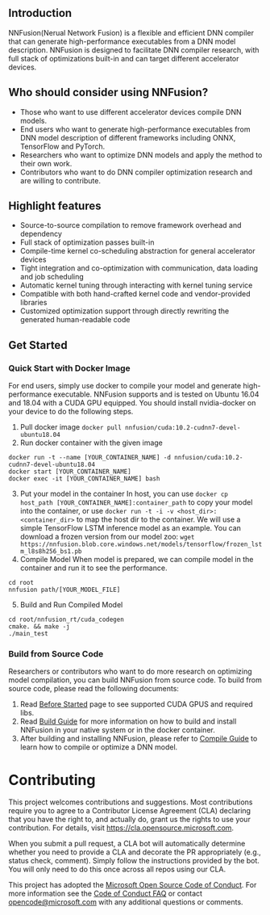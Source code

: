 ## Introduction
NNFusion(Nerual Network Fusion) is a flexible and efficient DNN compiler that can generate high-performance executables from a DNN model description. NNFusion is designed to facilitate DNN compiler research, with full stack of optimizations built-in and can target different accelerator devices.

## Who should consider using NNFusion?
- Those who want to use different accelerator devices compile DNN models.
- End users who want to generate high-performance executables from DNN model description of different frameworks including ONNX, TensorFlow and PyTorch.
- Researchers who want to optimize DNN models and apply the method to their own work.
- Contributors who want to do DNN compiler optimization research and are willing to contribute.

## Highlight features
- Source-to-source compilation to remove framework overhead and dependency
- Full stack of optimization passes built-in
- Compile-time kernel co-scheduling abstraction for general accelerator devices
- Tight integration and co-optimization with communication, data loading and job scheduling
- Automatic kernel tuning through interacting with kernel tuning service
- Compatible with both hand-crafted kernel code and vendor-provided libraries
- Customized optimization support through directly rewriting the generated human-readable code

## Get Started
### Quick Start with Docker Image
For end users, simply use docker to compile your model and generate high-performance executable.
NNFusion supports and is tested on Ubuntu 16.04 and 18.04 with a CUDA GPU equipped. You should install nvidia-docker on your device to do the following steps.
1. Pull docker image
`docker pull nnfusion/cuda:10.2-cudnn7-devel-ubuntu18.04`
2. Run docker container with the given image
```
docker run -t --name [YOUR_CONTAINER_NAME] -d nnfusion/cuda:10.2-cudnn7-devel-ubuntu18.04
docker start [YOUR_CONTAINER_NAME]
docker exec -it [YOUR_CONTAINER_NAME] bash
```
3. Put your model in the container
In host, you can use `docker cp host_path [YOUR_CONTAINER_NAME]:container_path` to copy your model into the container, or use `docker run -t -i -v <host_dir>:<container_dir>` to map the host dir to the container.
We will use a simple TensorFlow LSTM inference model as an example. You can download a frozen version from our model zoo:
`wget https://nnfusion.blob.core.windows.net/models/tensorflow/frozen_lstm_l8s8h256_bs1.pb`
4. Compile Model
When model is prepared, we can compile model in the container and run it to see the performance.
```
cd root
nnfusion path/[YOUR_MODEL_FILE]
```
5. Build and Run Compiled Model
```
cd root/nnfusion_rt/cuda_codegen
cmake. && make -j
./main_test
```

### Build from Source Code
Researchers or contributors who want to do more research on optimizing model compilation, you can build NNFusion from source code.
To build from source code, please read the following documents:
1. Read [Before Started](https://github.com/microsoft/nnfusion/wiki/Before-Started) page to see supported CUDA GPUS and required libs. 
2. Read [Build Guide](https://github.com/microsoft/nnfusion/wiki/Build-Guide) for more information on how to build and install NNFusion in your native system or in the docker container.
3. After building and installing NNFusion, please refer to [Compile Guide](https://github.com/microsoft/nnfusion/wiki/Compile-a-Tensorflow-model-with-NNFusion) to learn how to compile or optimize a DNN model.

# Contributing

This project welcomes contributions and suggestions.  Most contributions require you to agree to a
Contributor License Agreement (CLA) declaring that you have the right to, and actually do, grant us
the rights to use your contribution. For details, visit https://cla.opensource.microsoft.com.

When you submit a pull request, a CLA bot will automatically determine whether you need to provide
a CLA and decorate the PR appropriately (e.g., status check, comment). Simply follow the instructions
provided by the bot. You will only need to do this once across all repos using our CLA.

This project has adopted the [Microsoft Open Source Code of Conduct](https://opensource.microsoft.com/codeofconduct/).
For more information see the [Code of Conduct FAQ](https://opensource.microsoft.com/codeofconduct/faq/) or
contact [opencode@microsoft.com](mailto:opencode@microsoft.com) with any additional questions or comments.
